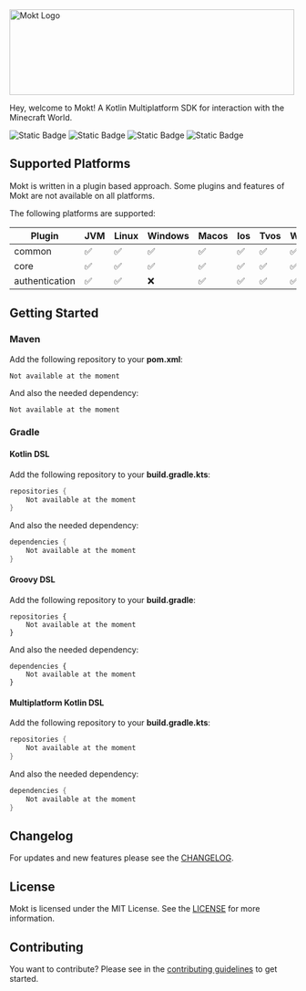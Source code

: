 <img src="assets/mokt_full_alpha.png" alt="Mokt Logo" width="500px" height="150"/>

Hey, welcome to Mokt!
A Kotlin Multiplatform SDK for interaction with the Minecraft World.

![Static Badge](https://img.shields.io/badge/kotlin-redtronics?style=flat&logo=kotlin&labelColor=white&color=purple&link=https%3A%2F%2Fkotlinlang.org%2F)
![Static Badge](https://img.shields.io/badge/MIT-redtronics?style=flat&logoColor=black&label=license&labelColor=white&color=purple&link=https%3A%2F%2Fkotlinlang.org%2F)
![Static Badge](https://gitlab.davils.net/davils/libraries/mokt/badges/master/pipeline.svg)
![Static Badge](https://gitlab.davils.net/davils/libraries/mokt/-/badges/release.svg)

## Supported Platforms

Mokt is written in a plugin based approach.
Some plugins and features of Mokt are not available on all platforms.

The following platforms are supported:

| Plugin         | JVM | Linux | Windows | Macos | Ios | Tvos | Watchos |
|----------------|-----|-------|---------|-------|-----|------|---------|
| common         | ✅   | ✅     | ✅       | ✅     | ✅   | ✅    | ✅       |
| core           | ✅   | ✅     | ✅       | ✅     | ✅   | ✅    | ✅       |
| authentication | ✅   | ✅     | ❌       | ✅     | ✅   | ✅    | ✅       |

## Getting Started

### Maven

Add the following repository to your **pom.xml**:

```
Not available at the moment
```

And also the needed dependency:

```
Not available at the moment
```

### Gradle

#### Kotlin DSL

Add the following repository to your **build.gradle.kts**:

```kotlin
repositories {
    Not available at the moment
}
```

And also the needed dependency:

```kotlin
dependencies {
    Not available at the moment
}
```

#### Groovy DSL

Add the following repository to your **build.gradle**:

```
repositories {
    Not available at the moment
}
```

And also the needed dependency:

```
dependencies {
    Not available at the moment
}
```

#### Multiplatform Kotlin DSL

Add the following repository to your **build.gradle.kts**:

```kotlin
repositories {
    Not available at the moment
}
```

And also the needed dependency:

```kotlin
dependencies {
    Not available at the moment
}
```

## Changelog

For updates and new features please see the [CHANGELOG](CHANGELOG.md).

## License

Mokt is licensed under the MIT License. See the [LICENSE](LICENSE) for more information.

## Contributing

You want to contribute? Please see in the [contributing guidelines](CONTRIBUTING.md) to get started.
